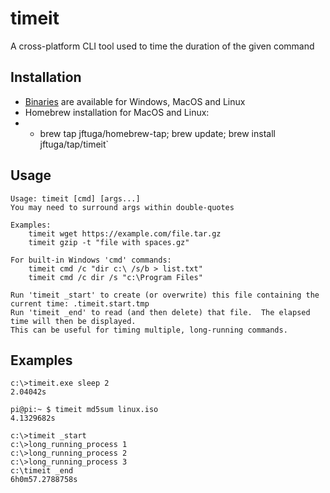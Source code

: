 # timeit
A cross-platform CLI tool used to time the duration of the given command

## Installation

* [Binaries](https://github.com/jftuga/timeit/releases) are available for Windows, MacOS and Linux
* Homebrew installation for MacOS and Linux:
* * brew tap jftuga/homebrew-tap; brew update; brew install jftuga/tap/timeit`

## Usage

```
Usage: timeit [cmd] [args...]
You may need to surround args within double-quotes

Examples:
    timeit wget https://example.com/file.tar.gz
    timeit gzip -t "file with spaces.gz"

For built-in Windows 'cmd' commands:
    timeit cmd /c "dir c:\ /s/b > list.txt"
    timeit cmd /c dir /s "c:\Program Files"

Run 'timeit _start' to create (or overwrite) this file containing the current time: .timeit.start.tmp
Run 'timeit _end' to read (and then delete) that file.  The elapsed time will then be displayed.
This can be useful for timing multiple, long-running commands.

```

## Examples
```
c:\>timeit.exe sleep 2
2.04042s
```

```
pi@pi:~ $ timeit md5sum linux.iso
4.1329682s
```

```
c:\>timeit _start
c:\>long_running_process 1
c:\>long_running_process 2
c:\>long_running_process 3
c:\timeit _end
6h0m57.2788758s
```
